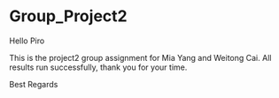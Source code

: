 # Group_Project2
Hello Piro

This is the project2 group assignment for Mia Yang and Weitong Cai. All results run successfully, thank you for your time.

Best Regards
